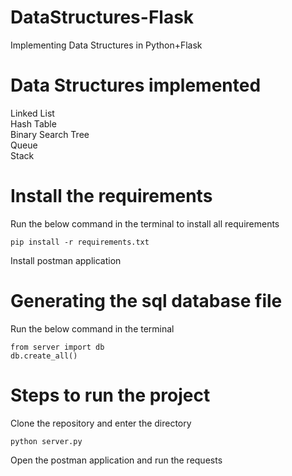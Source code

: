 # DataStructures-Flask
Implementing Data Structures in Python+Flask

# Data Structures implemented
Linked List<br>
Hash Table<br>
Binary Search Tree<br>
Queue<br>
Stack<br>

# Install the requirements
Run the below command in the terminal to install all requirements
```
pip install -r requirements.txt
```
Install postman application

# Generating the sql database file
Run the below command in the terminal
```
from server import db
db.create_all()
```

# Steps to run the project
Clone the repository and enter the directory<br>
```
python server.py
```
Open the postman application and run the requests




